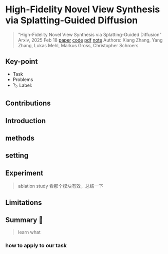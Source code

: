 # High-Fidelity Novel View Synthesis via Splatting-Guided Diffusion

> "High-Fidelity Novel View Synthesis via Splatting-Guided Diffusion" Arxiv, 2025 Feb 18
> [paper](http://arxiv.org/abs/2502.12752v1) [code]() [pdf](./2025_02_Arxiv_High-Fidelity-Novel-View-Synthesis-via-Splatting-Guided-Diffusion.pdf) [note](./2025_02_Arxiv_High-Fidelity-Novel-View-Synthesis-via-Splatting-Guided-Diffusion_Note.md)
> Authors: Xiang Zhang, Yang Zhang, Lukas Mehl, Markus Gross, Christopher Schroers

## Key-point

- Task
- Problems
- :label: Label:

## Contributions

## Introduction

## methods

## setting

## Experiment

> ablation study 看那个模块有效，总结一下

## Limitations

## Summary :star2:

> learn what

### how to apply to our task

